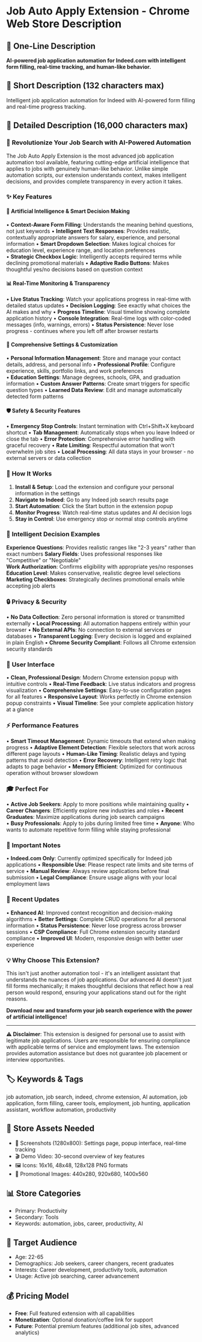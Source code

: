 # Job Auto Apply Extension - Chrome Web Store Description

## 🎯 **One-Line Description**
**AI-powered job application automation for Indeed.com with intelligent form filling, real-time tracking, and human-like behavior.**

## 📖 **Short Description (132 characters max)**
Intelligent job application automation for Indeed with AI-powered form filling and real-time progress tracking.

## 📝 **Detailed Description (16,000 characters max)**

### 🚀 **Revolutionize Your Job Search with AI-Powered Automation**

The Job Auto Apply Extension is the most advanced job application automation tool available, featuring cutting-edge artificial intelligence that applies to jobs with genuinely human-like behavior. Unlike simple automation scripts, our extension understands context, makes intelligent decisions, and provides complete transparency in every action it takes.

### ✨ **Key Features**

#### 🧠 **Artificial Intelligence & Smart Decision Making**
• **Context-Aware Form Filling**: Understands the meaning behind questions, not just keywords
• **Intelligent Text Responses**: Provides realistic, contextually appropriate answers for salary, experience, and personal information
• **Smart Dropdown Selection**: Makes logical choices for education level, experience range, and location preferences  
• **Strategic Checkbox Logic**: Intelligently accepts required terms while declining promotional materials
• **Adaptive Radio Buttons**: Makes thoughtful yes/no decisions based on question context

#### 📊 **Real-Time Monitoring & Transparency**
• **Live Status Tracking**: Watch your applications progress in real-time with detailed status updates
• **Decision Logging**: See exactly what choices the AI makes and why
• **Progress Timeline**: Visual timeline showing complete application history
• **Console Integration**: Real-time logs with color-coded messages (info, warnings, errors)
• **Status Persistence**: Never lose progress - continues where you left off after browser restarts

#### 🔧 **Comprehensive Settings & Customization**
• **Personal Information Management**: Store and manage your contact details, address, and personal info
• **Professional Profile**: Configure experience, skills, portfolio links, and work preferences  
• **Education Settings**: Manage degrees, schools, GPA, and graduation information
• **Custom Answer Patterns**: Create smart triggers for specific question types
• **Learned Data Review**: Edit and manage automatically detected form patterns

#### 🛡️ **Safety & Security Features**
• **Emergency Stop Controls**: Instant termination with Ctrl+Shift+X keyboard shortcut
• **Tab Management**: Automatically stops when you leave Indeed or close the tab
• **Error Protection**: Comprehensive error handling with graceful recovery
• **Rate Limiting**: Respectful automation that won't overwhelm job sites
• **Local Processing**: All data stays in your browser - no external servers or data collection

### 🎯 **How It Works**

1. **Install & Setup**: Load the extension and configure your personal information in the settings
2. **Navigate to Indeed**: Go to any Indeed job search results page
3. **Start Automation**: Click the Start button in the extension popup
4. **Monitor Progress**: Watch real-time status updates and AI decision logs
5. **Stay in Control**: Use emergency stop or normal stop controls anytime

### 🧠 **Intelligent Decision Examples**

**Experience Questions**: Provides realistic ranges like "2-3 years" rather than exact numbers
**Salary Fields**: Uses professional responses like "Competitive" or "Negotiable"  
**Work Authorization**: Confirms eligibility with appropriate yes/no responses
**Education Level**: Makes conservative, realistic degree level selections
**Marketing Checkboxes**: Strategically declines promotional emails while accepting job alerts

### 🔒 **Privacy & Security**
• **No Data Collection**: Zero personal information is stored or transmitted externally
• **Local Processing**: All automation happens entirely within your browser
• **No External APIs**: No connection to external services or databases
• **Transparent Logging**: Every decision is logged and explained in plain English
• **Chrome Security Compliant**: Follows all Chrome extension security standards

### 📱 **User Interface**
• **Clean, Professional Design**: Modern Chrome extension popup with intuitive controls
• **Real-Time Feedback**: Live status indicators and progress visualization
• **Comprehensive Settings**: Easy-to-use configuration pages for all features
• **Responsive Layout**: Works perfectly in Chrome extension popup constraints
• **Visual Timeline**: See your complete application history at a glance

### ⚡ **Performance Features**
• **Smart Timeout Management**: Dynamic timeouts that extend when making progress
• **Adaptive Element Detection**: Flexible selectors that work across different page layouts
• **Human-Like Timing**: Realistic delays and typing patterns that avoid detection
• **Error Recovery**: Intelligent retry logic that adapts to page behavior
• **Memory Efficient**: Optimized for continuous operation without browser slowdown

### 🎓 **Perfect For**
• **Active Job Seekers**: Apply to more positions while maintaining quality
• **Career Changers**: Efficiently explore new industries and roles
• **Recent Graduates**: Maximize applications during job search campaigns  
• **Busy Professionals**: Apply to jobs during limited free time
• **Anyone**: Who wants to automate repetitive form filling while staying professional

### 🚨 **Important Notes**
• **Indeed.com Only**: Currently optimized specifically for Indeed job applications
• **Responsible Use**: Please respect rate limits and site terms of service
• **Manual Review**: Always review applications before final submission
• **Legal Compliance**: Ensure usage aligns with your local employment laws

### 🔄 **Recent Updates**
• **Enhanced AI**: Improved context recognition and decision-making algorithms
• **Better Settings**: Complete CRUD operations for all personal information
• **Status Persistence**: Never lose progress across browser sessions
• **CSP Compliance**: Full Chrome extension security standard compliance
• **Improved UI**: Modern, responsive design with better user experience

### 💡 **Why Choose This Extension?**

This isn't just another automation tool - it's an intelligent assistant that understands the nuances of job applications. Our advanced AI doesn't just fill forms mechanically; it makes thoughtful decisions that reflect how a real person would respond, ensuring your applications stand out for the right reasons.

**Download now and transform your job search experience with the power of artificial intelligence!**

---

**⚠️ Disclaimer**: This extension is designed for personal use to assist with legitimate job applications. Users are responsible for ensuring compliance with applicable terms of service and employment laws. The extension provides automation assistance but does not guarantee job placement or interview opportunities.

## 🏷️ **Keywords & Tags**
job automation, job search, indeed, chrome extension, AI automation, job application, form filling, career tools, employment, job hunting, application assistant, workflow automation, productivity

## 🎨 **Store Assets Needed**
- 📸 Screenshots (1280x800): Settings page, popup interface, real-time tracking
- 🎬 Demo Video: 30-second overview of key features  
- 🖼️ Icons: 16x16, 48x48, 128x128 PNG formats
- 🎯 Promotional Images: 440x280, 920x680, 1400x560

## 📊 **Store Categories**
- Primary: Productivity
- Secondary: Tools
- Keywords: automation, jobs, career, productivity, AI

## 🎯 **Target Audience**
- Age: 22-65
- Demographics: Job seekers, career changers, recent graduates
- Interests: Career development, productivity tools, automation
- Usage: Active job searching, career advancement

## 💰 **Pricing Model**
- **Free**: Full featured extension with all capabilities
- **Monetization**: Optional donation/coffee link for support
- **Future**: Potential premium features (additional job sites, advanced analytics)